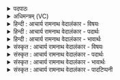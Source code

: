<details><summary>पदपाठः</summary>

अ꣣भि꣢। त्रि꣣पृष्ठ꣢म्। त्रि꣣। पृष्ठ꣢म्। वृ꣡ष꣢꣯णम्। व꣣योधा꣢म्। व꣣यः। धा꣢म्। अ꣣ङ्गोषि꣡ण꣢म्। अ꣣वावशन्त। वा꣡णीः꣢꣯। व꣡ना꣢꣯। व꣡सा꣢꣯नः। व꣡रु꣢꣯णः। न। सि꣡न्धुः꣢꣯। वि। र꣣त्नधाः꣢। र꣣त्न। धाः꣢। द꣣यते। वा꣡र्या꣢꣯णि। ५२८।
</details>

<details><summary>अधिमन्त्रम् (VC)</summary>

- पवमानः सोमः
- वसिष्ठो मैत्रावरुणिः
- त्रिष्टुप्
- धैवतः
- पावमानं काण्डम्
</details>

<details><summary>हिन्दी : आचार्य रामनाथ वेदालंकार - विषयः</summary>

अगले मन्त्र में कैसा परमात्मा क्या करता है, इसका वर्णन है।
</details>

<details><summary>हिन्दी : आचार्य रामनाथ वेदालंकार - पदार्थः</summary>

पदार्थान्वयभाषाः -  (त्रिपृष्ठम्) ऋग्-यजुः-साम रूप, पृथिवी-अन्तरिक्ष-द्यौ रूप, अग्नि-वायु-आदित्य रूप, सत्त्व-रजस्-तमस् रूप और मन-प्राण-आत्मा रूप तीन पृष्ठोंवाले, (वृषणम्) सुख आदि के वर्षक, (वयोधाम्) आयु प्रदान करनेवाले (अङ्गोषिणम्) अङ्ग-अङ्ग में निवास करनेवाले अथवा स्तुति-योग्य परमात्मा का (वाणीः) वेदवाणियाँ (अभि अवावशन्त) गान करती हैं। (वरुणः न) सूर्य के समान (वना) तेज की किरणों को (वसानः) धारण करता हुआ वह परमात्मा (रत्नधाः) रत्नप्रदाता (सिन्धुः) समुद्र के समान (वार्याणि) वरणीय भौतिक एवं आध्यात्मिक रत्नों को (वि दयते) विशेष रूप से प्रदान करता है ॥६॥ इस मन्त्र में उपमालङ्कार है ॥६॥
</details>

<details><summary>हिन्दी : आचार्य रामनाथ वेदालंकार - भावार्थः</summary>

भावार्थभाषाः -  सूर्य के समान तेजों का और समुद्र के समान रत्नों का भण्डार परमेश्वर तेजों तथा रत्नों को प्रदान कर सबको समृद्ध करता है ॥६॥
</details>

<details><summary>संस्कृत : आचार्य रामनाथ वेदालंकार - विषयः</summary>

अथ कीदृशः परमात्मा किं करोतीत्याह।
</details>

<details><summary>संस्कृत : आचार्य रामनाथ वेदालंकार - पदार्थः</summary>

पदार्थान्वयभाषाः -  (त्रिपृष्ठम्२) त्रीणि ऋग्यजुःसामरूपाणि, पृथिव्यन्तरिक्षद्युरूपाणि, अग्निवाय्वादित्यरूपाणि, सत्त्वरजस्तमोरूपाणि, मनःप्राणात्मरूपाणि वा पृष्ठानि यस्य तम्, (वृषणम्) सुखादीनां वर्षकम् (वयोधाम्३) आयुष्प्रदातारम्, (अङ्गोषिणम्४) अङ्गे अङ्गे निवसन्तं स्तुत्यं वा परमात्मरूपं सोमम्। अङ्गपूर्ववसधातोरिनिप्रत्यये सम्प्रसारणे रूपम्। यद्वा आङ्गूषः स्तोमः तद्वन्तं स्तुत्यमित्यर्थः। ‘आङ्गूषः स्तोम आघोषः’ इति यास्कः। निरु० ५।११। (वाणीः) वेदवाण्यः। जसि छान्दसः पूर्वसवर्णदीर्घः। (अभि अवावशन्त५) भृशं गायन्ति। वाशृ शब्दे इति धातोः यङ्लुकि छान्दसं रूपम्। (वरुणः न) सूर्यः इव (वना) तेजोरश्मीन् वनमिति रश्मिनाम। निघं० १।५। (वसानः) धारयन् स परमात्मा, (रत्नधाः) रत्नप्रदाता (सिन्धुः) समुद्रः इव इति लुप्तोपमम् (वार्याणि) वरणीयानि रत्नानि भौतिकाध्यात्मिकानि (विदयते) विशेषेण ददाति। दय दानगतिरक्षणहिंसादानेषु भ्वादिः ॥६॥ अत्रोपमालङ्कारः ॥६॥
</details>

<details><summary>संस्कृत : आचार्य रामनाथ वेदालंकार - भावार्थः</summary>

भावार्थभाषाः -  सूर्य इव समुद्र इव च तेजसां रत्नानां च निधिः परमेश्वरस्तेजांसि रत्नानि च प्रदाय सर्वान् सुसमृद्धान् करोति ॥६॥
</details>

<details><summary>संस्कृत : आचार्य रामनाथ वेदालंकार - पादटिप्पनी</summary>

टिप्पणी:   १. ऋ० ९।९०।२ ‘मङ्गोषिण’ ‘सिन्धुर्’ इत्यत्र क्रमेण ‘माङ्गूषाणा’ ‘सिन्धून्’ इति पाठः। साम० १४०८। २. त्रिपृष्ठम् त्रीणि पृष्ठानि सवनानि लोकाः देवाः वेदा वा—इति वि०। त्रिपृष्ठं त्रिस्थानम्, सवनानि त्रीणि द्रोणकलशपूतभृदाहवनीयाख्यानि वा स्थानानि—इति भ०। ३. वयोधाम् अन्नानां दातारं यशसां वा—इति वि०। ४. अङ्गोषिणं मतिसमूहम्—इति वि०। आघोषिणम्—इति भ०। आघोषन्तं सोमम्—इति सा०। ५. अवावशन्त कामयन्ते शब्दायन्ते वा—इति सा०।
</details>